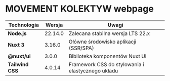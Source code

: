# MOVEMENT KOLEKTYW webpage

| **Technologia** | **Wersja**      | **Uwagi**                                              |
|-----------------|-----------------|--------------------------------------------------------|
| **Node.js**     | 22.14.0         | Zalecana stabilna wersja LTS 22.x                      |
| **Nuxt 3**      | 3.16.0          | Główne środowisko aplikacji (SSR/SPA)                  |
| **@nuxt/ui**    | 3.0.0           | Biblioteka komponentów Nuxt UI                         |
| **Tailwind CSS**| 4.0.14          | Framework CSS do stylowania i elastycznego układu      |

